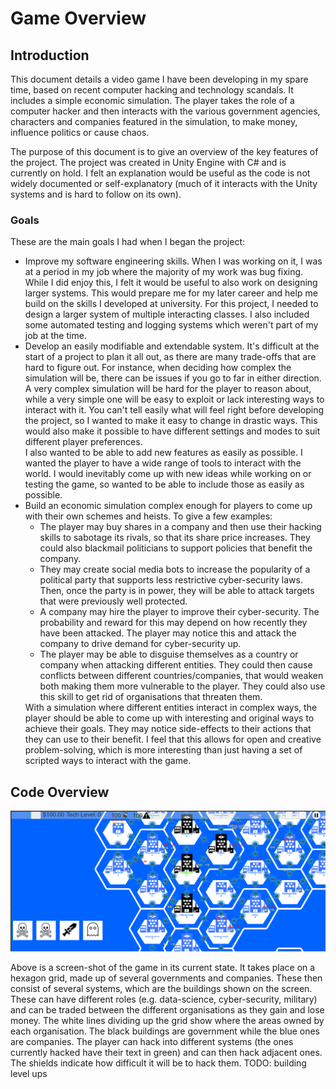 # Game Overview

## Introduction

This document details a video game I have been developing in my spare time, based on recent computer hacking and technology scandals. It includes a simple economic simulation. The player takes the role of a computer hacker and then interacts with the various government agencies, characters and companies featured in the simulation, to make money, influence politics or cause chaos.

The purpose of this document is to give an overview of the key features of the project. The project was created in Unity Engine with C# and is currently on hold. I felt an explanation would be useful as the code is not widely documented or self-explanatory (much of it interacts with the Unity systems and is hard to follow on its own).

### Goals

These are the main goals I had when I began the project:

<ul>
<li> Improve my software engineering skills. When I was working on it, I was at a period in my job where the majority of my work was bug fixing. While I did enjoy this, I felt it would be useful to also work on designing larger systems. This would prepare me for my later career and help me build on the skills I developed at university. For this project, I needed to design a larger system of multiple interacting classes. I also included some automated testing and logging systems which weren't part of my job at the time. </li>
<li> Develop an easily modifiable and extendable system. It's difficult at the start of a project to plan it all out, as there are many trade-offs that are hard to figure out. For instance, when deciding how complex the simulation will be, there can be issues if you go to far in either direction. A very complex simulation will be hard for the player to reason about, while a very simple one will be easy to exploit or lack interesting ways to interact with it. You can't tell easily what will feel right before developing the project, so I wanted to make it easy to change in drastic ways. This would also make it possible to have different settings and modes to suit different player preferences.<br />
I also wanted to be able to add new features as easily as possible. I wanted the player to have a wide range of tools to interact with the world. I would inevitably come up with new ideas while working on or testing the game, so wanted to be able to include those as easily as possible. </li>
<li> Build an economic simulation complex enough for players to come up with their own schemes and heists. To give a few examples:
  <ul>
  <li> The player may buy shares in a company and then use their hacking skills to sabotage its rivals, so that its share price increases. They could also blackmail politicians to support policies that benefit the company.
  <li> They may create social media bots to increase the popularity of a political party that supports less restrictive cyber-security laws. Then, once the party is in power, they will be able to attack targets that were previously well protected.
  <li> A company may hire the player to improve their cyber-security. The probability and reward for this may depend on how recently they have been attacked. The player may notice this and attack the company to drive demand for cyber-security up.
  <li> The player may be able to disguise themselves as a country or company when attacking different entities. They could then cause conflicts between different countries/companies, that would weaken both making them more vulnerable to the player. They could also use this skill to get rid of organisations that threaten them.
</ul>
With a simulation where different entities interact in complex ways, the player should be able to come up with interesting and original ways to achieve their goals. They may notice side-effects to their actions that they can use to their benefit. I feel that this allows for open and creative problem-solving, which is more interesting than just having a set of scripted ways to interact with the game.
</li>
</ul>

## Code Overview

![Book logo](/Images/Typical-Game-Screen.png)

Above is a screen-shot of the game in its current state. It takes place on a hexagon grid, made up of several governments and companies. These then consist of several systems, which are the buildings shown on the screen. These can have different roles (e.g. data-science, cyber-security, military) and can be traded between the different organisations as they gain and lose money. The white lines dividing up the grid show where the areas owned by each organisation. The black buildings are government while the blue ones are companies. The player can hack into different systems (the ones currently hacked have their text in green) and can then hack adjacent ones. The shields indicate how difficult it will be to hack them.
TODO: building level ups
